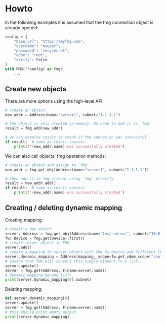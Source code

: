 # Howto

In the following examples it is assumed that the fmg connection object is already opened:

```python
config = {
    "base_url": "https://myfmg.com",
    "username": "myuser",
    "password": "verysecret",
    "adom": "root",
    "verify": False
}
with FMG(**config) as fmg:
    ...
```

## Create new objects

There are more options using the high-level API:

```python
# create an object
new_addr = Address(name="server1", subnet="1.1.1.1")

# the object is only created in memory. We need to add it to `fmg`
result = fmg.add(new_addr)

# we can examine result to check if the operation was successful
if result:  # same as result.success
    print(f"{new_addr.name} was successfully created")
```

We can also call objects' fmg operation methods:

```python
# create an object and assign to `fmg`
new_addr = fmg.get_obj(Address(name="server1", subnet="1.1.1.1"))

# then add it to fmg without using `fmg` directly
result = new_addr.add()
if result:  # same as result.success
    print(f"{new_addr.name} was successfully created")
```

## Creating / deleting dynamic mapping

Creating mapping:

```python
# create a new object
server: Address = fmg.get_obj(Address(name="test-server", subnet="10.0.0.1/32"))
fw: Device = fmg.get(Device).first()
# create server object in FMG
server.add()
# create a mapping to server object with the fw device and different IP
server.dynamic_mapping = Address(mapping__scope=fw.get_vdom_scope("root"), subnet="2.2.2.2")
# beware that FMG will convert this single element to a list!
server.update()
server = fmg.get(Address, F(name=server.name))
# dynamic_mapping became list!
print(server.dynamic_mapping[0].subnet)
```

Deleting mapping:

```python
del server.dynamic_mapping[0]
server.update()
server = fmg.get(Address, F(name=server.name))
# this should print empty output
print(server.dynamic_mapping)
```
